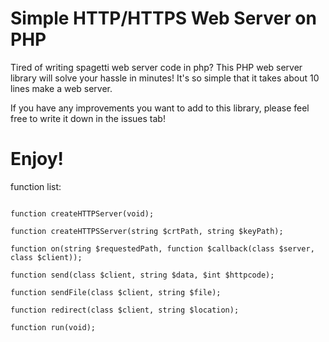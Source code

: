 # Simple HTTP/HTTPS Web Server on PHP

Tired of writing spagetti web server code in php? This PHP web server library will solve your hassle in minutes! It's so simple that it takes about 10 lines make a web server. 

If you have any improvements you want to add to this library, please feel free to write it down in the issues tab!

# Enjoy!

function list:
  ```class WebServer(string $address, int $port);
  
  function createHTTPServer(void);
  
  function createHTTPSServer(string $crtPath, string $keyPath);
  
  function on(string $requestedPath, function $callback(class $server, class $client));
  
  function send(class $client, string $data, $int $httpcode);
  
  function sendFile(class $client, string $file);
  
  function redirect(class $client, string $location);
  
  function run(void);
